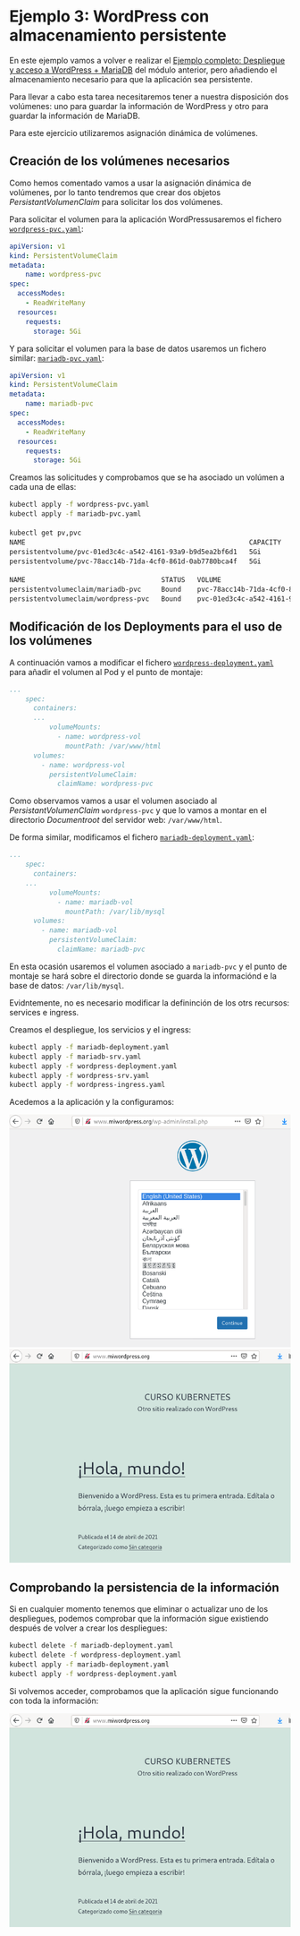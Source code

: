 # Ejemplo 3: WordPress con almacenamiento persistente

En este ejemplo vamos a volver e realizar el [Ejemplo completo: Despliegue y acceso a WordPress + MariaDB](../modulo7/wordpress.md) del módulo anterior, pero añadiendo el almacenamiento necesario para que la aplicación sea persistente. 

Para llevar a cabo esta tarea necesitaremos tener a nuestra disposición dos volúmenes: uno para guardar la información de WordPress y otro para guardar la información de MariaDB.

Para este ejercicio utilizaremos asignación dinámica de volúmenes.

## Creación de los volúmenes necesarios

Como hemos comentado vamos a usar la asignación dinámica de volúmenes, por lo tanto tendremos que crear dos objetos *PersistantVolumenClaim* para solicitar los dos volúmenes.

Para solicitar el volumen para la aplicación WordPressusaremos el fichero [`wordpress-pvc.yaml`](files/wordpress/wordpress-pvc.yaml):

```yaml
apiVersion: v1
kind: PersistentVolumeClaim
metadata:
    name: wordpress-pvc
spec:
  accessModes:
    - ReadWriteMany
  resources:
    requests:
      storage: 5Gi
```

Y para solicitar el volumen para la base de datos usaremos un fichero similar: [`mariadb-pvc.yaml`](files/mariadb/wordpress-pvc.yaml):

```yaml
apiVersion: v1
kind: PersistentVolumeClaim
metadata:
    name: mariadb-pvc
spec:
  accessModes:
    - ReadWriteMany
  resources:
    requests:
      storage: 5Gi
```

Creamos las solicitudes y comprobamos que se ha asociado un volúmen a cada una de ellas:

```bash
kubectl apply -f wordpress-pvc.yaml
kubectl apply -f mariadb-pvc.yaml

kubectl get pv,pvc
NAME                                                        CAPACITY   ACCESS MODES   RECLAIM POLICY   STATUS   CLAIM                   STORAGECLASS   REASON   AGE
persistentvolume/pvc-01ed3c4c-a542-4161-93a9-b9d5ea2bf6d1   5Gi        RWX            Delete           Bound    default/wordpress-pvc   standard                10s
persistentvolume/pvc-78acc14b-71da-4cf0-861d-0ab7780bca4f   5Gi        RWX            Delete           Bound    default/mariadb-pvc     standard                10s

NAME                                  STATUS   VOLUME                                     CAPACITY   ACCESS MODES   STORAGECLASS   AGE
persistentvolumeclaim/mariadb-pvc     Bound    pvc-78acc14b-71da-4cf0-861d-0ab7780bca4f   5Gi        RWX            standard       10s
persistentvolumeclaim/wordpress-pvc   Bound    pvc-01ed3c4c-a542-4161-93a9-b9d5ea2bf6d1   5Gi        RWX            standard       10s
```

## Modificación de los Deployments para el uso de los volúmenes

A continuación vamos a modificar el fichero [`wordpress-deployment.yaml`](files/wordpress/wordpress-deployment.yaml) para añadir el volumen al Pod y el punto de montaje:

```yaml
...
    spec:
      containers:
      ...
          volumeMounts:
            - name: wordpress-vol
              mountPath: /var/www/html
      volumes:
        - name: wordpress-vol
          persistentVolumeClaim:
            claimName: wordpress-pvc      
```
Como observamos vamos a usar el volumen asociado al *PersistantVolumenClaim* `wordpress-pvc` y que lo vamos a montar en el directorio *Documentroot* del servidor web: `/var/www/html`.

De forma similar, modificamos el fichero [`mariadb-deployment.yaml`](files/wordpress/mariadb-deployment.yaml):

```yaml
...
    spec:
      containers:
    ...
          volumeMounts:
            - name: mariadb-vol
              mountPath: /var/lib/mysql
      volumes:
        - name: mariadb-vol
          persistentVolumeClaim:
            claimName: mariadb-pvc      

```
En esta ocasión usaremos el volumen asociado a `mariadb-pvc` y el punto de montaje se hará sobre el directorio donde se guarda la informaciónd e la base de datos: `/var/lib/mysql`.

Evidntemente, no es necesario modificar la defininción de los otrs recursos: services e ingress.

Creamos el despliegue, los servicios y el ingress:

```bash
kubectl apply -f mariadb-deployment.yaml
kubectl apply -f mariadb-srv.yaml
kubectl apply -f wordpress-deployment.yaml
kubectl apply -f wordpress-srv.yaml
kubectl apply -f wordpress-ingress.yaml
```

Acedemos a la aplicación y la configuramos:

![wordpress](img/wp1.png)
![wordpress](img/wp2.png)

## Comprobando la persistencia de la información

Si en cualquier momento tenemos que eliminar o actualizar uno de los despliegues, podemos comprobar que la información sigue existiendo después de volver a crear los despliegues:

```bash
kubectl delete -f mariadb-deployment.yaml
kubectl delete -f wordpress-deployment.yaml
kubectl apply -f mariadb-deployment.yaml
kubectl apply -f wordpress-deployment.yaml
```

Si volvemos acceder, comprobamos que la aplicación sigue funcionando con toda la información:

![wordpress](img/wp2.png)